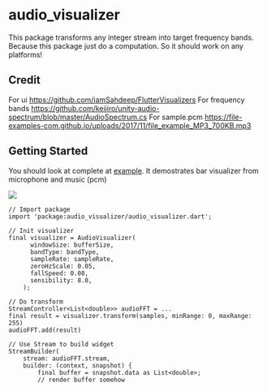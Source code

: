# audio_visualizer

This package transforms any integer stream into target frequency bands.
Because this package just do a computation. 
So it should work on any platforms!

## Credit
For ui https://github.com/iamSahdeep/FlutterVisualizers
For frequency bands https://github.com/keijiro/unity-audio-spectrum/blob/master/AudioSpectrum.cs
For sample.pcm https://file-examples-com.github.io/uploads/2017/11/file_example_MP3_700KB.mp3

## Getting Started

You should look at complete at [example](https://github.com/Eittipat/audio_visualizer/tree/master/example). It demostrates bar visualizer from microphone and music (pcm)

![](https://github.com/Eittipat/audio_visualizer/tree/master/example/demo.gif)

```
// Import package
import 'package:audio_visualizer/audio_visualizer.dart';

// Init visualizer
final visualizer = AudioVisualizer(
      windowSize: bufferSize,
      bandType: bandType,
      sampleRate: sampleRate,
      zeroHzScale: 0.05,
      fallSpeed: 0.08,
      sensibility: 8.0,
    );

// Do transform
StreamController<List<double>> audioFFT = ...
final result = visualizer.transform(samples, minRange: 0, maxRange: 255)
audioFFT.add(result)

// Use Stream to build widget
StreamBuilder(
    stream: audioFFT.stream,
    builder: (context, snapshot) {     
        final buffer = snapshot.data as List<double>;
        // render buffer somehow
```


